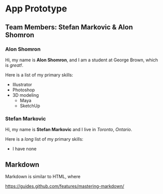 # App Prototype

## Team Members: Stefan Markovic & Alon Shomron

### Alon Shomron

Hi, my name is **Alon Shomron**, and I am a student at George Brown, which is *great!*.

Here is a list of my primary skills:

* Illustrator
* Photoshop
* 3D modeling
  * Maya
  * SketchUp

  
### Stefan Markovic

Hi, my name is **Stefan Markovic** and I live in *Toronto*, *Ontario*.

Here is a *long* list of my primary skills:

* I have none



## Markdown

Markdown is similar to HTML, where

https://guides.github.com/features/mastering-markdown/
